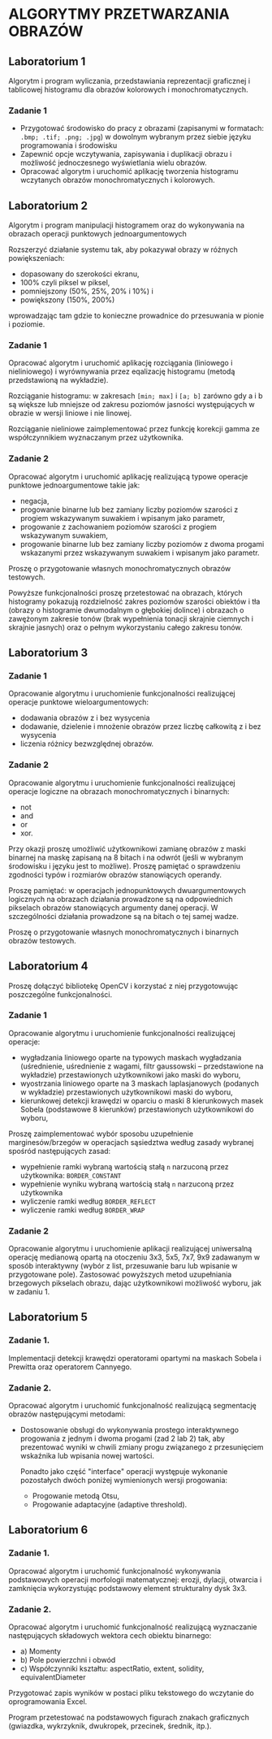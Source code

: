 # ALGORYTMY PRZETWARZANIA OBRAZÓW

## Laboratorium 1

Algorytm i program wyliczania, przedstawiania reprezentacji graficznej i tablicowej histogramu dla obrazów kolorowych i monochromatycznych.

### Zadanie 1

- Przygotować środowisko do pracy z obrazami (zapisanymi w formatach: `.bmp; .tif; .png; .jpg`) w dowolnym wybranym przez siebie języku programowania i środowisku
- Zapewnić opcje wczytywania, zapisywania i duplikacji obrazu i możliwość jednoczesnego wyświetlania wielu obrazów.
- Opracować algorytm i uruchomić aplikację tworzenia histogramu wczytanych obrazów monochromatycznych i kolorowych.

## Laboratorium 2

Algorytm i program manipulacji histogramem oraz do wykonywania na obrazach operacji punktowych jednoargumentowych

Rozszerzyć działanie systemu tak, aby pokazywał obrazy w różnych powiększeniach:

- dopasowany do szerokości ekranu,
- 100% czyli piksel w piksel,
- pomniejszony (50%, 25%, 20% i 10%) i
- powiększony (150%, 200%)

wprowadzając tam gdzie to konieczne prowadnice do przesuwania w pionie i poziomie.

### Zadanie 1

Opracować algorytm i uruchomić aplikację rozciągania (liniowego i nieliniowego) i wyrównywania przez eqalizację histogramu (metodą przedstawioną na wykładzie).

Rozciąganie histogramu: w zakresach `[min; max]` i `[a; b]` zarówno gdy a i b są większe lub mniejsze od zakresu poziomów jasności występujących w obrazie w wersji liniowe i nie linowej.

Rozciąganie nieliniowe zaimplementować przez funkcję korekcji gamma ze współczynnikiem wyznaczanym przez użytkownika.

### Zadanie 2

Opracować algorytm i uruchomić aplikację realizującą typowe operacje punktowe jednoargumentowe takie jak:

- negacja,
- progowanie binarne lub bez zamiany liczby poziomów szarości z progiem wskazywanym suwakiem i wpisanym jako parametr,
- progowanie z zachowaniem poziomów szarości z progiem wskazywanym suwakiem,
- progowanie binarne lub bez zamiany liczby poziomów z dwoma progami wskazanymi przez wskazywanym suwakiem i wpisanym jako parametr.

Proszę o przygotowanie własnych monochromatycznych obrazów testowych.

Powyższe funkcjonalności proszę przetestować na obrazach, których histogramy pokazują rozdzielność zakres poziomów szarości obiektów i tła (obrazy o histogramie dwumodalnym o głębokiej dolince) i obrazach o zawężonym zakresie tonów (brak wypełnienia tonacji skrajnie ciemnych i skrajnie jasnych) oraz o pełnym wykorzystaniu całego zakresu tonów.

## Laboratorium 3

### Zadanie 1

Opracowanie algorytmu i uruchomienie funkcjonalności realizującej operacje punktowe
wieloargumentowych:

- dodawania obrazów z i bez wysycenia
- dodawanie, dzielenie i mnożenie obrazów przez liczbę całkowitą z i bez wysycenia
- liczenia różnicy bezwzględnej obrazów.

### Zadanie 2

Opracowanie algorytmu i uruchomienie funkcjonalności realizującej operacje logiczne na obrazach
monochromatycznych i binarnych:

- not
- and
- or
- xor.

Przy okazji proszę umożliwić użytkownikowi zamianę obrazów z maski binarnej na maskę zapisaną na 8 bitach i na odwrót (jeśli w wybranym środowisku i języku jest to możliwe). Proszę pamiętać o sprawdzeniu zgodności typów i rozmiarów obrazów stanowiących operandy.

Proszę pamiętać: w operacjach jednopunktowych dwuargumentowych logicznych na obrazach działania prowadzone są na odpowiednich pikselach obrazów stanowiących argumenty danej operacji. W szczególności działania prowadzone są na bitach o tej samej wadze.

Proszę o przygotowanie własnych monochromatycznych i binarnych obrazów testowych.

## Laboratorium 4

Proszę dołączyć bibliotekę OpenCV i korzystać z niej przygotowując poszczególne funkcjonalności.

### Zadanie 1

Opracowanie algorytmu i uruchomienie funkcjonalności realizującej operacje:

- wygładzania liniowego oparte na typowych maskach wygładzania (uśrednienie, uśrednienie z wagami, filtr gaussowski – przedstawione na wykładzie) przestawionych użytkownikowi jako maski do wyboru,
- wyostrzania liniowego oparte na 3 maskach laplasjanowych (podanych w wykładzie) przestawionych użytkownikowi maski do wyboru,
- kierunkowej detekcji krawędzi w oparciu o maski 8 kierunkowych masek Sobela (podstawowe 8 kierunków) przestawionych użytkownikowi do wyboru,

Proszę zaimplementować wybór sposobu uzupełnienie marginesów/brzegów w operacjach sąsiedztwa według zasady wybranej spośród następujących zasad:

- wypełnienie ramki wybraną wartością stałą `n` narzuconą przez użytkownika: `BORDER_CONSTANT`
- wypełnienie wyniku wybraną wartością stałą `n` narzuconą przez użytkownika
- wyliczenie ramki według `BORDER_REFLECT`
- wyliczenie ramki według `BORDER_WRAP`

### Zadanie 2

Opracowanie algorytmu i uruchomienie aplikacji realizującej uniwersalną operację medianową opartą na
otoczeniu 3x3, 5x5, 7x7, 9x9 zadawanym w sposób interaktywny (wybór z list, przesuwanie baru lub
wpisanie w przygotowane pole). Zastosować powyższych metod uzupełniania brzegowych pikselach
obrazu, dając użytkownikowi możliwość wyboru, jak w zadaniu 1.

## Laboratorium 5

### Zadanie 1.

Implementacji detekcji krawędzi operatorami opartymi na maskach Sobela i Prewitta oraz operatorem
Cannyego.

### Zadanie 2.

Opracować algorytm i uruchomić funkcjonalność realizującą segmentację obrazów następującymi
metodami:

- Dostosowanie obsługi do wykonywania prostego interaktywnego progowania z jednym i dwoma progami (zad 2 lab 2) tak, aby prezentować wyniki w chwili zmiany progu związanego z przesunięciem wskaźnika lub wpisania nowej wartości.

  Ponadto jako część "interface" operacji występuje wykonanie pozostałych dwóch poniżej wymienionych wersji progowania:

  - Progowanie metodą Otsu,
  - Progowanie adaptacyjne (adaptive threshold).

## Laboratorium 6

### Zadanie 1.

Opracować algorytm i uruchomić funkcjonalność wykonywania podstawowych operacji morfologii
matematycznej: erozji, dylacji, otwarcia i zamknięcia wykorzystując podstawowy element strukturalny
dysk 3x3.

### Zadanie 2.

Opracować algorytm i uruchomić funkcjonalność realizującą wyznaczanie następujących składowych
wektora cech obiektu binarnego:

- a) Momenty
- b) Pole powierzchni i obwód
- c) Współczynniki kształtu: aspectRatio, extent, solidity, equivalentDiameter

Przygotować zapis wyników w postaci pliku tekstowego do wczytanie do oprogramowania Excel.

Program przetestować na podstawowych figurach znakach graficznych (gwiazdka, wykrzyknik, dwukropek, przecinek, średnik, itp.).
